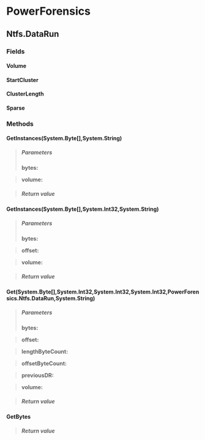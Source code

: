 ﻿# PowerForensics


## Ntfs.DataRun

### Fields

#### Volume

#### StartCluster

#### ClusterLength

#### Sparse

### Methods


#### GetInstances(System.Byte[],System.String)

> ##### Parameters
> **bytes:** 

> **volume:** 

> ##### Return value
> 

#### GetInstances(System.Byte[],System.Int32,System.String)

> ##### Parameters
> **bytes:** 

> **offset:** 

> **volume:** 

> ##### Return value
> 

#### Get(System.Byte[],System.Int32,System.Int32,System.Int32,PowerForensics.Ntfs.DataRun,System.String)

> ##### Parameters
> **bytes:** 

> **offset:** 

> **lengthByteCount:** 

> **offsetByteCount:** 

> **previousDR:** 

> **volume:** 

> ##### Return value
> 

#### GetBytes

> ##### Return value
> 